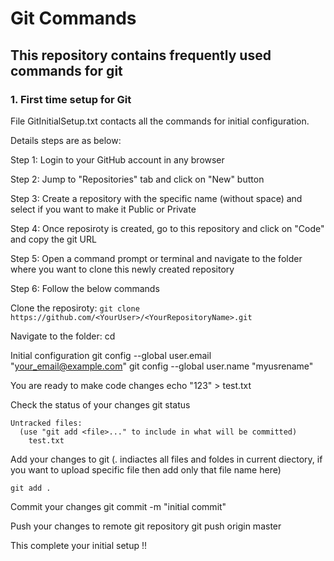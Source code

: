# Git Commands

## This repository contains frequently used commands for git

### **1. First time setup for Git**

 File GitInitialSetup.txt contacts all the commands for initial configuration.

 Details steps are as below:

  Step 1: Login to your GitHub account in any browser

  Step 2: Jump to "Repositories" tab and click on "New" button

  Step 3: Create a repository with the specific name (without space) and select if you want to make it Public or Private

  Step 4: Once reposiroty is created, go to this repository and click on "Code" and copy the git URL

  Step 5: Open a command prompt or terminal and navigate to the folder where you want to clone this newly created repository

  Step 6: Follow the below commands

   Clone the reposiroty:
     ```git clone https://github.com/<YourUser>/<YourRepositoryName>.git```

   Navigate to the folder:
    cd <YourRepositoryName>
  
   Initial configuration
    git config --global user.email "your_email@example.com"
    git config --global user.name "myusrename"
   
   You are ready to make code changes
    echo "123" > test.txt
   
   Check the status of your changes
    git status

    Untracked files:
      (use "git add <file>..." to include in what will be committed)
        test.txt
   
   Add your changes to git (. indiactes all files and foldes in current diectory, if you want to upload specific file then add only that file name here)
    
    git add .
   
   Commit your changes
    git commit -m "initial commit"
   
   Push your changes to remote git repository
    git push origin master
    
This complete your initial setup !!
